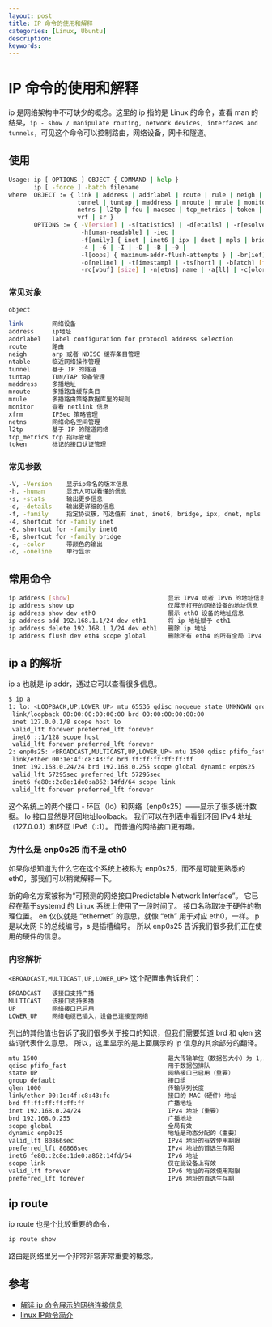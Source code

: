 ```yaml
---
layout: post
title: IP 命令的使用和解释
categories: [Linux, Ubuntu]
description:
keywords: 
---
```


# IP 命令的使用和解释

ip 是网络架构中不可缺少的概念。这里的 ip 指的是 Linux 的命令，查看 man 的结果，`ip - show / manipulate routing, network devices, interfaces and tunnels`，可见这个命令可以控制路由，网络设备，网卡和隧道。

## 使用

```sh
Usage: ip [ OPTIONS ] OBJECT { COMMAND | help }
       ip [ -force ] -batch filename
where  OBJECT := { link | address | addrlabel | route | rule | neigh | ntable |
                   tunnel | tuntap | maddress | mroute | mrule | monitor | xfrm |
                   netns | l2tp | fou | macsec | tcp_metrics | token | netconf | ila |
                   vrf | sr }
       OPTIONS := { -V[ersion] | -s[tatistics] | -d[etails] | -r[esolve] |
                    -h[uman-readable] | -iec |
                    -f[amily] { inet | inet6 | ipx | dnet | mpls | bridge | link } |
                    -4 | -6 | -I | -D | -B | -0 |
                    -l[oops] { maximum-addr-flush-attempts } | -br[ief] |
                    -o[neline] | -t[imestamp] | -ts[hort] | -b[atch] [filename] |
                    -rc[vbuf] [size] | -n[etns] name | -a[ll] | -c[olor]}
```

### 常见对象

```sh
object

link        网络设备
address     ip地址
addrlabel   label configuration for protocol address selection
route       路由
neigh       arp 或者 NDISC 缓存条目管理
ntable      临近网络操作管理
tunnel      基于 IP 的隧道
tuntap      TUN/TAP 设备管理
maddress    多播地址
mroute      多播路由缓存条目
mrule       多播路由策略数据库里的规则
monitor     查看 netlink 信息
xfrm        IPSec 策略管理
netns       网络命名空间管理
l2tp        基于 IP 的隧道网络
tcp_metrics tcp 指标管理
token       标记的接口认证管理
```

### 常见参数

```sh
-V, -Version    显示ip命名的版本信息
-h, -human      显示人可以看懂的信息
-s, -stats      输出更多信息
-d, -details    输出更详细的信息
-f, -family     指定协议簇，可选值有 inet, inet6, bridge, ipx, dnet, mpls  或者 link
-4, shortcut for -family inet
-6, shortcut for -family inet6
-B, shortcut for -family bridge
-c, -color      带颜色的输出
-o, -oneline    单行显示

```

## 常用命令

```sh
ip address [show]                           显示 IPv4 或者 IPv6 的地址信息
ip address show up                          仅展示打开的网络设备的地址信息
ip address show dev eth0                    展示 eth0 设备的地址信息
ip address add 192.168.1.1/24 dev eth1      将 ip 地址赋予 eth1
ip address delete 192.168.1.1/24 dev eth1   删除 ip 地址
ip address flush dev eth4 scope global      删除所有 eth4 的所有全局 IPv4 和 IPv6 的地址
```

## ip a 的解析

ip a 也就是 ip addr，通过它可以查看很多信息。

```sh
$ ip a
1: lo: <LOOPBACK,UP,LOWER_UP> mtu 65536 qdisc noqueue state UNKNOWN group default qlen 1000
 link/loopback 00:00:00:00:00:00 brd 00:00:00:00:00:00
 inet 127.0.0.1/8 scope host lo
 valid_lft forever preferred_lft forever
 inet6 ::1/128 scope host
 valid_lft forever preferred_lft forever
2: enp0s25: <BROADCAST,MULTICAST,UP,LOWER_UP> mtu 1500 qdisc pfifo_fast state UP group default qlen 1000
 link/ether 00:1e:4f:c8:43:fc brd ff:ff:ff:ff:ff:ff
 inet 192.168.0.24/24 brd 192.168.0.255 scope global dynamic enp0s25
 valid_lft 57295sec preferred_lft 57295sec
 inet6 fe80::2c8e:1de0:a862:14fd/64 scope link
 valid_lft forever preferred_lft forever
```

这个系统上的两个接口 - 环回（lo）和网络（enp0s25）——显示了很多统计数据。 lo 接口显然是环回地址loolback。 我们可以在列表中看到环回 IPv4 地址（127.0.0.1）和环回 IPv6（::1）。 而普通的网络接口更有趣。

### 为什么是 enp0s25 而不是 eth0

如果你想知道为什么它在这个系统上被称为 enp0s25，而不是可能更熟悉的 eth0，那我们可以稍微解释一下。

新的命名方案被称为“可预测的网络接口Predictable Network Interface”。 它已经在基于systemd 的 Linux 系统上使用了一段时间了。 接口名称取决于硬件的物理位置。 en 仅仅就是 “ethernet” 的意思，就像 “eth” 用于对应 eth0，一样。 p 是以太网卡的总线编号，s 是插槽编号。 所以 enp0s25 告诉我们很多我们正在使用的硬件的信息。

### 内容解析

`<BROADCAST,MULTICAST,UP,LOWER_UP>` 这个配置串告诉我们：

```sh
BROADCAST   该接口支持广播
MULTICAST   该接口支持多播
UP          网络接口已启用
LOWER_UP    网络电缆已插入，设备已连接至网络
```

列出的其他值也告诉了我们很多关于接口的知识，但我们需要知道 brd 和 qlen 这些词代表什么意思。 所以，这里显示的是上面展示的 ip 信息的其余部分的翻译。

```sh
mtu 1500                                    最大传输单位（数据包大小）为 1,500 字节
qdisc pfifo_fast                            用于数据包排队
state UP                                    网络接口已启用（重要）
group default                               接口组
qlen 1000                                   传输队列长度
link/ether 00:1e:4f:c8:43:fc                接口的 MAC（硬件）地址
brd ff:ff:ff:ff:ff:ff                       广播地址
inet 192.168.0.24/24                        IPv4 地址（重要）
brd 192.168.0.255                           广播地址
scope global                                全局有效
dynamic enp0s25                             地址是动态分配的（重要）
valid_lft 80866sec                          IPv4 地址的有效使用期限
preferred_lft 80866sec                      IPv4 地址的首选生存期
inet6 fe80::2c8e:1de0:a862:14fd/64          IPv6 地址
scope link                                  仅在此设备上有效
valid_lft forever                           IPv6 地址的有效使用期限
preferred_lft forever                       IPv6 地址的首选生存期
```

## ip route

ip route 也是个比较重要的命令，

```sh
ip route show
```

路由是网络里另一个非常非常非常重要的概念。

## 参考

- [解读 ip 命令展示的网络连接信息](https://linux.cn/article-9476-1.html)
- [linux IP命令简介](https://www.jianshu.com/p/5f933834a5c2)
